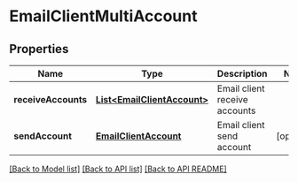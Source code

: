 
# EmailClientMultiAccount
## Properties
Name | Type | Description | Notes
------------ | ------------- | ------------- | -------------
**receiveAccounts** | [**List&lt;EmailClientAccount&gt;**](EmailClientAccount.md) | Email client receive accounts              | 
**sendAccount** | [**EmailClientAccount**](EmailClientAccount.md) | Email client send account              |  [optional]




[[Back to Model list]](README.md#documentation-for-models) [[Back to API list]](README.md#documentation-for-api-endpoints) [[Back to API README]](README.md)

